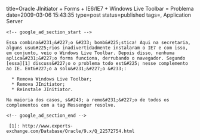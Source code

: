 title=Oracle JInitiator + Forms + IE6/IE7 + Windows Live Toolbar = Problema
date=2009-03-06 15:43:35
type=post
status=published
tags=, Application Server
~~~~~~
<!-- google_ad_section_start -->

Essa combina&#231;&#227;o &#233; bomb&#225;stica! Aqui na secretaria, alguns usu&#225;rios inadivertidadmente instalaram o IE7 e com isso, em conjunto, veio o Windows Live Toolbar. Depois disso, nenhuma aplica&#231;&#227;o forms funciona, derrubando o navegador. Segundo [essa][1] discuss&#227;o o problema todo est&#225; nesse complemento ao IE. Ent&#227;o a solu&#231;&#227;o &#233;: 

  * Remova Windows Live Toolbar;
  * Remova JInitiator;
  * Reinstale JInitiator. 

Na maioria dos casos, s&#243; a remo&#231;&#227;o de todos os complementos com a tag Messenger resolve.

<!-- google_ad_section_end -->

 [1]: http://www.experts-exchange.com/Database/Oracle/9.x/Q_22572754.html